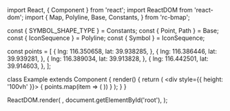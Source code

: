 import React, { Component } from 'react';
import ReactDOM from 'react-dom';
import {
  Map,
  Polyline,
  Base,
  Constants,
} from 'rc-bmap';

const { SYMBOL_SHAPE_TYPE } = Constants;
const { Point, Path } = Base;
const { IconSequence } = Polyline;
const { Symbol } = IconSequence;

const points = [
  {
    lng: 116.350658,
    lat: 39.938285,
  },
  {
    lng: 116.386446,
    lat: 39.939281,
  },
  {
    lng: 116.389034,
    lat: 39.913828,
  },
  {
    lng: 116.442501,
    lat: 39.914603,
  },
];

class Example extends Component {
  render() {
    return (
      <div style={{ height: '100vh' }}>
        <Map
          ak="WAeVpuoSBH4NswS30GNbCRrlsmdGB5Gv"
          zoom={14}
          scrollWheelZoom
        >
          <Point name="center" lng="116.404" lat="39.915" />
          <Polyline
            strokeColor="#18a45b"
            strokeWeight={8}
            strokeOpacity={0.8}
            editing={false}
            clicking
          >
            <Path>
              {
                points.map(item => (
                  <Point lng={item.lng} lat={item.lat} />
                ))
              }
            </Path>
            <IconSequence
              offset="10"
              repeat="30"
            >
              <Symbol
                path={SYMBOL_SHAPE_TYPE.BACKWARD_OPEN_ARROW}
                sclae={0.6}
                strokeColor="#fff"
                strokeWeight={2}
              />
            </IconSequence>
          </Polyline>
        </Map>
      </div>
    );
  }
}

ReactDOM.render(
  <Example />,
  document.getElementById('root'),
);
